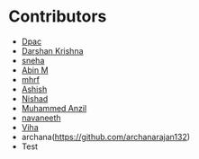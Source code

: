  # Contributors

- [Dpac](https://github.com/ldpacl)
- [Darshan Krishna](https;//github.com/DarshanKrishna-DK)
- [sneha](https://github.com/Sneha-pv25)
- [Abin M](https://github.com/AbinManikandan)
- [mhrf](https://github.com/kpmhrf08)
- [Ashish](https://github.com/ashishk916)
- [Nishad](https://github.com/nishad-max)
- [Muhammed Anzil](https://github.com/Anzilanzi123)
- [navaneeth](https://github.com/mist-icy)
- [Viha](https://github.com/VihaShomikha)
- archana(https://github.com/archanarajan132)
- Test
